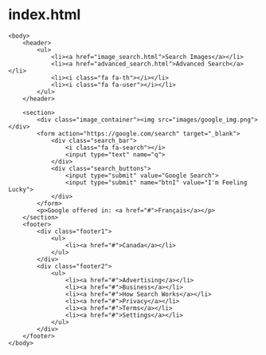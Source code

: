 # index.html
<!DOCTYPE html>
<html lang="en">
    <head>
        <title>Google Clone</title>
        <script src="https://use.fontawesome.com/2180418238.js"></script>
        <link rel="stylesheet" type="text/css" href="style.css">
    </head>
    
    <body>
        <header>
            <ul>
                <li><a href="image_search.html">Search Images</a></li>
                <li><a href="advanced_search.html">Advanced Search</a></li>
                <li><i class="fa fa-th"></i></li>
                <li><i class="fa fa-user"></i></li>
            </ul>
        </header>

        <section>
            <div class="image_container"><img src="images/google_img.png"></div>
            <form action="https://google.com/search" target="_blank">
                <div class="search_bar">
                    <i class="fa fa-search"></i>
                    <input type="text" name="q">
                </div>
                <div class="search_buttons">
                    <input type="submit" value="Google Search">
                    <input type="submit" name="btnI" value="I'm Feeling Lucky">
                </div>
            </form>
            <p>Google offered in: <a href="#">Français</a></p>
        </section>
        <footer>
            <div class="footer1">
                <ul>
                    <li><a href="#">Canada</a></li>
                </ul>
            </div>
            <div class="footer2">
                <ul>
                    <li><a href="#">Advertising</a></li>
                    <li><a href="#">Business</a></li>
                    <li><a href="#">How Search Works</a></li>
                    <li><a href="#">Privacy</a></li>
                    <li><a href="#">Terms</a></li>
                    <li><a href="#">Settings</a></li>
                </ul>
            </div>
        </footer>
    </body>
</html>
